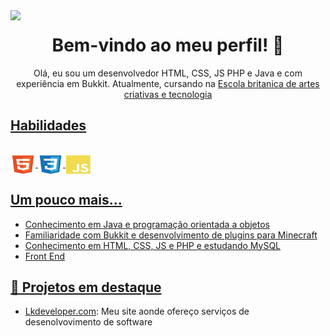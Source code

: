 <img src="https://user-images.githubusercontent.com/59892753/122819440-d97f2e80-d2b0-11eb-87dd-0d6737de5452.png" width="400px" align="left">

<h1 align="center">Bem-vindo ao meu perfil! 👋</h1>
<p align="center">Olá, eu sou um desenvolvedor HTML, CSS, JS PHP e Java e com experiência em Bukkit. Atualmente, cursando na <a href="https://ebaconline.com.br/">Escola britanica de artes criativas e tecnologia

<h2>Habilidades</h2>
<p align="center">
<div style="display: inline_block"><br>
  <img align="center" alt="Rafa-Ts" height="30" width="40" src="https://raw.githubusercontent.com/devicons/devicon/master/icons/html5/html5-original.svg">
  <img align="center" alt="Rafa-CSS" height="30" width="40" src="https://raw.githubusercontent.com/devicons/devicon/master/icons/css3/css3-original.svg">
  <img align="center" alt="Rafa-Js" height="30" width="40" src="https://raw.githubusercontent.com/devicons/devicon/master/icons/javascript/javascript-plain.svg">
</p>

<h2>Um pouco mais...</h2>

- Conhecimento em Java e programação orientada a objetos
- Familiaridade com Bukkit e desenvolvimento de plugins para Minecraft
- Conhecimento em HTML, CSS, JS e PHP e estudando MySQL
- Front End
 
<h2>🚀 Projetos em destaque</h2>
<p align="center">
  
- [Lkdeveloper.com](https://lkdeveloper.store/): Meu site aonde ofereço serviços de desenolvovimento de software
